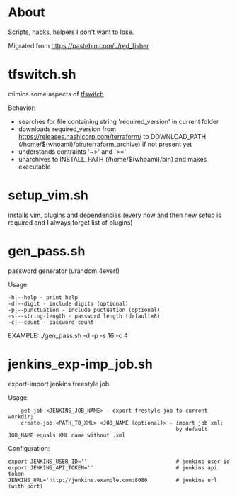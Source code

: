 # About

Scripts, hacks, helpers I don't want to lose.

Migrated from https://pastebin.com/u/red_fisher

# tfswitch.sh

mimics some aspects of [tfswitch](https://tfswitch.warrensbox.com/)

Behavior:

- searches for file containing string 'required_version' in current folder
- downloads required_version from https://releases.hashicorp.com/terraform/
  to DOWNLOAD_PATH (/home/$(whoami)/bin/terraform_archive) if not present yet
- understands contraints '~>' and '>='
- unarchives to INSTALL_PATH (/home/$(whoami)/bin) and makes executable


# setup_vim.sh

installs vim, plugins and dependencies (every now and then new setup is required and I always forget list of plugins)


# gen_pass.sh

password generator (urandom 4ever!)

Usage:

    -h|--help - print help
    -d|--digit - include digits (optional)
    -p|--punctuation - include puctuation (optional)
    -s|--string-length - password length (default=8)
    -c|--count - password count

EXAMPLE: ./gen_pass.sh -d -p -s 16 -c 4

# jenkins_exp-imp_job.sh

export-import jenkins freestyle job

Usage:
```
    get-job <JENKINS_JOB_NAME> - export frestyle job to current workdir;
    create-job <PATH_TO_XML> <JOB_NAME (optional)> - import job xml;
                                                     by default JOB_NAME equals XML name without .xml
```

Configuration:
```
export JENKINS_USER_ID=''                            # jenkins user id
export JENKINS_API_TOKEN=''                          # jenkins api token
JENKINS_URL='http://jenkins.example.com:8080'        # jenkins url (with port)
```
